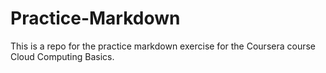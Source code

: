 # Practice-Markdown
This is a repo for the practice markdown exercise for the Coursera course Cloud Computing Basics.

